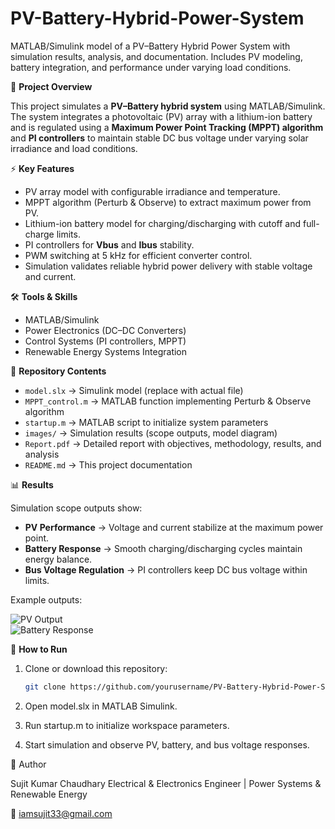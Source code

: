 # PV-Battery-Hybrid-Power-System
MATLAB/Simulink model of a PV–Battery Hybrid Power System with simulation results, analysis, and documentation. Includes PV modeling, battery integration, and performance under varying load conditions.

📌 **Project Overview**

This project simulates a **PV–Battery hybrid system** using MATLAB/Simulink.  
The system integrates a photovoltaic (PV) array with a lithium-ion battery and is regulated using a **Maximum Power Point Tracking (MPPT) algorithm** and **PI controllers** to maintain stable DC bus voltage under varying solar irradiance and load conditions.  

⚡ **Key Features**

- PV array model with configurable irradiance and temperature.  
- MPPT algorithm (Perturb & Observe) to extract maximum power from PV.  
- Lithium-ion battery model for charging/discharging with cutoff and full-charge limits.  
- PI controllers for **Vbus** and **Ibus** stability.  
- PWM switching at 5 kHz for efficient converter control.  
- Simulation validates reliable hybrid power delivery with stable voltage and current.  

🛠 **Tools & Skills**

- MATLAB/Simulink  
- Power Electronics (DC–DC Converters)  
- Control Systems (PI controllers, MPPT)  
- Renewable Energy Systems Integration  

📂 **Repository Contents**

- `model.slx` → Simulink model (replace with actual file)  
- `MPPT_control.m` → MATLAB function implementing Perturb & Observe algorithm  
- `startup.m` → MATLAB script to initialize system parameters  
- `images/` → Simulation results (scope outputs, model diagram)  
- `Report.pdf` → Detailed report with objectives, methodology, results, and analysis  
- `README.md` → This project documentation  

📊 **Results**

Simulation scope outputs show:  

- **PV Performance** → Voltage and current stabilize at the maximum power point.  
- **Battery Response** → Smooth charging/discharging cycles maintain energy balance.  
- **Bus Voltage Regulation** → PI controllers keep DC bus voltage within limits.  

Example outputs:  

![PV Output](images/scope1.png)  
![Battery Response](images/scope2.png)  

🚀 **How to Run**

1. Clone or download this repository:  
   ```bash
   git clone https://github.com/yourusername/PV-Battery-Hybrid-Power-System.git
2. Open model.slx in MATLAB Simulink.

3. Run startup.m to initialize workspace parameters.

4. Start simulation and observe PV, battery, and bus voltage responses.

📌 Author

Sujit Kumar Chaudhary
Electrical & Electronics Engineer | Power Systems & Renewable Energy

📧 iamsujit33@gmail.com
